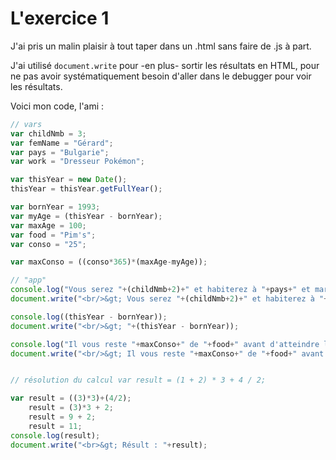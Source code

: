 # L'exercice 1

J'ai pris un malin plaisir à tout taper dans un .html sans faire de .js à part. 

J'ai utilisé `document.write` pour -en plus- sortir les résultats en HTML, pour ne pas avoir systématiquement besoin d'aller dans le debugger pour voir les résultats. 

Voici mon code, l'ami : 
```javascript
// vars
var childNmb = 3;
var femName = "Gérard";
var pays = "Bulgarie";
var work = "Dresseur Pokémon";

var thisYear = new Date();
thisYear = thisYear.getFullYear();

var bornYear = 1993;
var myAge = (thisYear - bornYear);
var maxAge = 100;
var food = "Pim's";
var conso = "25";

var maxConso = ((conso*365)*(maxAge-myAge));

// "app"
console.log("Vous serez "+(childNmb+2)+" et habiterez à "+pays+" et marié à "+femName+" avec "+childNmb+" enfants.");
document.write("<br/>&gt; Vous serez "+(childNmb+2)+" et habiterez à "+pays+" et marié à "+femName+" avec "+childNmb+" enfants.");

console.log((thisYear - bornYear));
document.write("<br/>&gt; "+(thisYear - bornYear));

console.log("Il vous reste "+maxConso+" de "+food+" avant d'atteindre l'âge de "+maxAge+" ans.");
document.write("<br/>&gt; Il vous reste "+maxConso+" de "+food+" avant d'atteindre l'âge de "+maxAge+" ans.");


// résolution du calcul var result = (1 + 2) * 3 + 4 / 2;

var result = ((3)*3)+(4/2); 
    result = (3)*3 + 2;
    result = 9 + 2;
    result = 11;
console.log(result);
document.write("<br>&gt; Résult : "+result);
```